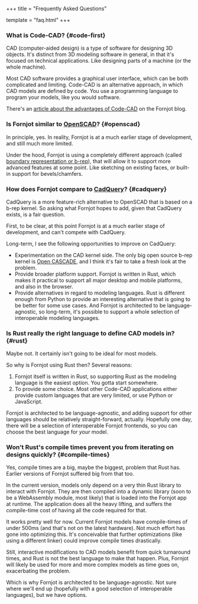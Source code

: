 +++
title = "Frequently Asked Questions"

template = "faq.html"
+++

### What is Code-CAD? {#code-first}

CAD (computer-aided design) is a type of software for designing 3D objects. It's distinct from 3D modeling software in general, in that it's focused on technical applications. Like designing parts of a machine (or the whole machine).

Most CAD software provides a graphical user interface, which can be both complicated and limiting. Code-CAD is an alternative approach, in which CAD models are defined by code. You use a programming language to program your models, like you would software.

There's an [article about the advantages of Code-CAD](https://www.fornjot.app/blog/code-cad-advantages/) on the Fornjot blog.


### Is Fornjot similar to [OpenSCAD](https://openscad.org/)? {#openscad}

In principle, yes. In reality, Fornjot is at a much earlier stage of development, and still much more limited.

Under the hood, Fornjot is using a completely different approach (called [boundary representation or b-rep](https://www.fornjot.app/blog/why-fornjot-is-using-boundary-representation/)), that will allow it to support more advanced features at some point. Like sketching on existing faces, or built-in support for bevels/chamfers.


### How does Fornjot compare to [CadQuery](https://cadquery.readthedocs.io/en/latest/intro.html)? {#cadquery}

CadQuery is a more feature-rich alternative to OpenSCAD that is based on a b-rep kernel. So asking what Fornjot hopes to add, given that CadQuery exists, is a fair question.

First, to be clear, at this point Fornjot is at a much earlier stage of development, and can't compete with CadQuery.

Long-term, I see the following opportunities to improve on CadQuery:

- Experimentation on the CAD kernel side. The only big open source b-rep kernel is [Open CASCADE](https://www.opencascade.com/open-cascade-technology/), and I think it's fair to take a fresh look at the problem.
- Provide broader platform support. Fornjot is written in Rust, which makes it practical to support all major desktop and mobile platforms, and also in the browser.
- Provide alternatives in regard to modeling languages. Rust is different enough from Python to provide an interesting alternative that is going to be better for some use cases. And Fornjot is architected to be language-agnostic, so long-term, it's possible to support a whole selection of interoperable modeling languages.


### Is Rust really the right language to define CAD models in? {#rust}

Maybe not. It certainly isn't going to be ideal for most models.

So why is Fornjot using Rust then? Several reasons:

1. Fornjot itself is written in Rust, so supporting Rust as the modeling language is the easiest option. You gotta start somewhere.
2. To provide some choice. Most other Code-CAD applications either provide custom languages that are very limited, or use Python or JavaScript.

Fornjot is architected to be language-agnostic, and adding support for other languages should be relatively straight-forward, actually. Hopefully one day, there will be a selection of interoperable Fornjot frontends, so you can choose the best language for *your* model.


### Won't Rust's compile times prevent you from iterating on designs quickly? {#compile-times}

Yes, compile times are a big, maybe the biggest, problem that Rust has. Earlier versions of Fornjot suffered big from that too.

In the current version, models only depend on a very thin Rust library to interact with Fornjot. They are then compiled into a dynamic library (soon to be a WebAssembly module, most likely) that is loaded into the Fornjot app at runtime. The application does all the heavy lifting, and suffers the compile-time cost of having all the code required for that.

It works pretty well for now. Current Fornjot models have compile-times of under 500ms (and that's not on the latest hardware). Not much effort has gone into optimizing this. It's conceivable that further optimizations (like using a different linker) could improve compile times drastically.

Still, interactive modifications to CAD models benefit from quick turnaround times, and Rust is not the best language to make that happen. Plus, Fornjot will likely be used for more and more complex models as time goes on, exacerbating the problem.

Which is why Fornjot is architected to be language-agnostic. Not sure where we'll end up (hopefully with a good selection of interoperable languages), but we have options.
